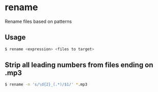 # rename
Rename files based on patterns

## Usage
```sh
$ rename <expression> <files to target>
```

## Strip all leading numbers from files ending on .mp3
```sh
$ rename -n 's/\d{2}_(.*)/$1/' *.mp3
```
